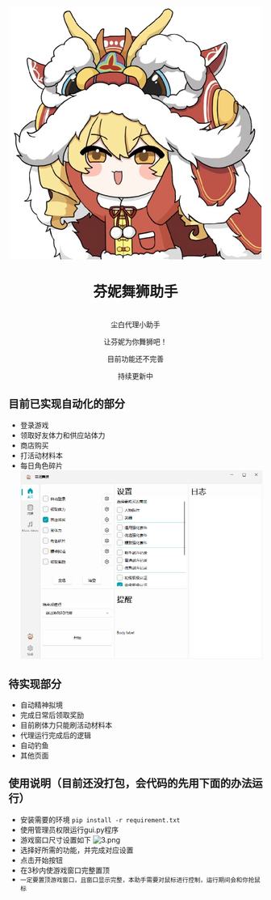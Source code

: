 <div align="center">

![芬妮舞狮](ui%2Fresource%2Ffenni-removebg.png)
# 芬妮舞狮助手

<br>
尘白代理小助手

让芬妮为你舞狮吧！

目前功能还不完善

持续更新中
</div>

## 目前已实现自动化的部分
- 登录游戏
- 领取好友体力和供应站体力
- 商店购买
- 打活动材料本
- 每日角色碎片
![2.png](asset%2F2.png)
## 待实现部分
- 自动精神拟境
- 完成日常后领取奖励
- 目前刷体力只能刷活动材料本
- 代理运行完成后的逻辑
- 自动钓鱼
- 其他页面
## 使用说明（目前还没打包，会代码的先用下面的办法运行）
- 安装需要的环境
```pip install -r requirement.txt```
- 使用管理员权限运行gui.py程序
- 游戏窗口尺寸设置如下
![3.png](asset%2F3.png)
- 选择好所需的功能，并完成对应设置
- 点击开始按钮
- 在3秒内使游戏窗口完整置顶
- `一定要置顶游戏窗口，且窗口显示完整，本助手需要对鼠标进行控制，运行期间会和你抢鼠标`